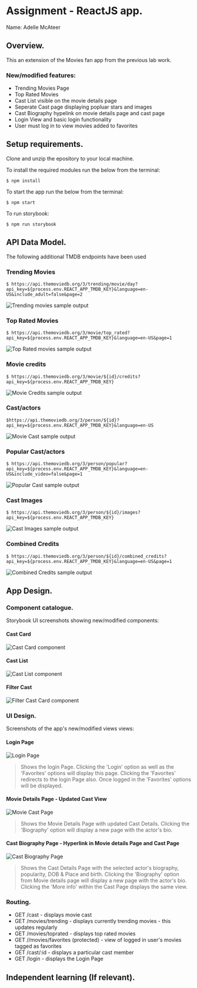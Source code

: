 # Assignment - ReactJS app.

Name: Adelle McAteer

## Overview.

This an extension of the Movies fan app from the previous lab work.

### New/modified features:

 + Trending Movies Page
 + Top Rated Movies
 + Cast List visible on the movie details page
 + Seperate Cast page displaying popluar stars and images
 + Cast Biography hypelink on movie details page and cast page
 + Login View and basic login functionality
 + User must log in to view movies added to favorites

## Setup requirements.

Clone and unzip the epository to your local machine.

To install the required modules run the below from the terminal:

```
$ npm install
```
To start the app run the below from the terminal:

```
$ npm start
```

To run storybook:

```
$ npm run storybook
```

## API Data Model.

The following additional TMDB endpoints have been used

### Trending Movies
```
$ https://api.themoviedb.org/3/trending/movie/day?api_key=${process.env.REACT_APP_TMDB_KEY}&language=en-US&include_adult=false&page=2
```
 ![Trending movies sample output](./src/images/trendingMovies.JPG?raw=true)

### Top Rated Movies
 ```
 $ https://api.themoviedb.org/3/movie/top_rated?api_key=${process.env.REACT_APP_TMDB_KEY}&language=en-US&page=1
```
 ![Top Rated movies sample output](./src/images/topratedMovies.JPG?raw=true)

### Movie credits 
```
$ https://api.themoviedb.org/3/movie/${id}/credits?api_key=${process.env.REACT_APP_TMDB_KEY}
```
 ![Movie Credits sample output](./src/images/movieCredits.JPG?raw=true)

### Cast/actors
```
$https://api.themoviedb.org/3/person/${id}?api_key=${process.env.REACT_APP_TMDB_KEY}&language=en-US
```
 ![Movie Cast sample output](./src/images/castDetails.jpg?raw=true)

### Popular Cast/actors
```
$ https://api.themoviedb.org/3/person/popular?api_key=${process.env.REACT_APP_TMDB_KEY}&language=en-US&include_video=false&page=1
 ```
  ![Popular Cast sample output](./src/images/actorDetails.png?raw=true)

### Cast Images
```
$ https://api.themoviedb.org/3/person/${id}/images?api_key=${process.env.REACT_APP_TMDB_KEY}
```
  ![Cast Images sample output](./src/images/castImages.JPG?raw=true)
  
### Combined Credits
```     
$ https://api.themoviedb.org/3/person/${id}/combined_credits?api_key=${process.env.REACT_APP_TMDB_KEY}&language=en-US&page=1
```
  ![Combined Credits sample output](./src/images/combinedCredits.jpg?raw=true)

## App Design.

### Component catalogue.

Storybook UI screenshots showing new/modified components:

#### Cast Card

![Cast Card component](./src/images/CastCardDefault.JPG?raw=true)

#### Cast List

![Cast List component](./src/images/CastListDefault.JPG?raw=true)

#### Filter Cast

![Filter Cast Card component](./src/images/FilterCastCard.JPG?raw=true)


### UI Design.

Screenshots of the app's new/modified views views:

#### Login Page

![Login Page](./src/images/LoginPage.JPG?raw=true)
>Shows the login Page. Clicking the 'Login' option as well as the 'Favorites' options will display this page.
>Clicking the 'Favorites' redirects to the login Page also. 
>Once logged in the 'Favorites' options will be displayed.

#### Movie Details Page - Updated Cast View

![Movie Cast Page](./src/images/movieDetailsCast.JPG?raw=true)
>Shows the Movie Details Page with updated Cast Details. Clicking the 'Biography' option will display a new page with the actor's bio.

#### Cast Biography Page - Hyperlink in Movie details Page and Cast Page

![Cast Biography Page](./src/images/CastMoreInfo.JPG?raw=true)
>Shows the Cast Details Page with the selected actor's biography, popularity, DOB & Place and birth. 
> Clicking the 'Biography' option from Movie details page will display a new page with the actor's bio.
> Clicking the 'More info' within the Cast Page displays the same view.

### Routing.


+ GET /cast - displays movie cast
+ GET /movies/trending - displays currently trending movies - this updates regularly
+ GET /movies/toprated - displays top rated movies 
+ GET //movies/favorites (protected) - view of logged in user's movies tagged as favorites
+ GET /cast/:id - displays a particular cast member
+ GET /login - displays the Login Page

## Independent learning (If relevant).


[model]: ./data.jpg
[view]: ./view.png
[stories]: ./storybook.png